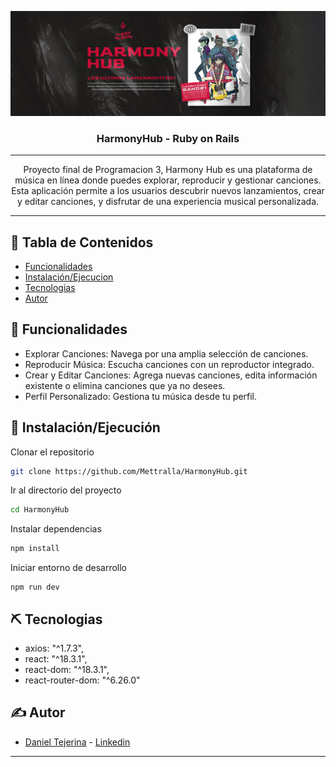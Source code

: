 <p align="center">
<img src="./src/assets/banners01.jpg" alt="Banner">
</p>
<h3 align="center">HarmonyHub - Ruby on Rails</h3>

---

<p align="center">Proyecto final de Programacion 3, Harmony Hub es una plataforma de música en línea donde puedes explorar, reproducir y gestionar canciones. Esta aplicación permite a los usuarios descubrir nuevos lanzamientos, crear y editar canciones, y disfrutar de una experiencia musical personalizada.
<br> 
</p>

---

## 📝 Tabla de Contenidos
- [Funcionalidades](#features)
- [Instalación/Ejecucion](#getting_started)
- [Tecnologias](#tech_stack)
- [Autor](#authors)

## 🧐 Funcionalidades <a name = "features"></a>

- Explorar Canciones: Navega por una amplia selección de canciones.
- Reproducir Música: Escucha canciones con un reproductor integrado.
- Crear y Editar Canciones: Agrega nuevas canciones, edita información existente o elimina canciones que ya no desees.
- Perfil Personalizado: Gestiona tu música desde tu perfil. 

## 🏁 Instalación/Ejecución <a name = "getting_started"></a>

Clonar el repositorio

```bash
git clone https://github.com/Mettralla/HarmonyHub.git
```

Ir al directorio del proyecto

```bash
cd HarmonyHub
```

Instalar dependencias

```bash
npm install
```

Iniciar entorno de desarrollo

```
npm run dev
```

## ⛏️ Tecnologias <a name = "tech_stack"></a>

- axios: "^1.7.3",
- react: "^18.3.1",
- react-dom: "^18.3.1",
- react-router-dom: "^6.26.0"

## ✍️ Autor <a name = "authors"></a>
- [Daniel Tejerina](https://github.com/Mettralla) - [Linkedin](https://www.linkedin.com/in/daniel-alejandro-tejerina/)

***

